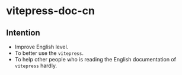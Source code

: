 # vitepress-doc-cn

## Intention

- Improve English level.
- To better use the `vitepress`.
- To help other people who is reading the English documentation of `vitepress` hardly.